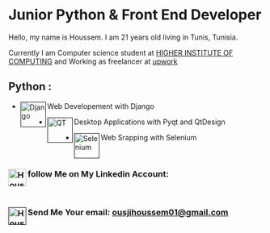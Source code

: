 # Junior Python & Front End Developer

Hello, my name is Houssem. I am 21 years old living in Tunis, Tunisia.

Currently I am Computer science student at [HIGHER INSTITUTE OF COMPUTING](http://www.isi.rnu.tn/) and Working as freelancer at [upwork](https://www.upwork.com/freelancers/~01f1404315d569d5be?viewMode=1)


## Python :
  * [<img align="left" alt="Django" width="50px" src="https://eduscol.education.fr/bac-a-sable/contributeurs/django-logo-negative.png/@@images/image.png" />]()Web Developement with Django 
  
  
  * [<img align="left" alt="QT" width="50px" src="https://user-images.githubusercontent.com/86334640/127401070-bb8f6c64-9e89-4dc0-bea8-070edd921c67.png" />]()Desktop Applications with Pyqt and QtDesign
  
  
  * [<img align="left" alt="Selenium" width="50px" src="https://user-images.githubusercontent.com/86334640/127400876-3cb2990c-e2bb-4a1c-942c-15f3f59a0026.png" />]()Web Srapping with Selenium

<br />


<!--
- 🔭 I’m currently a computer science student and Freelancer
- 🌱 I’m currently learning python and frontend Developement
- 👯 I’m looking to contribute more and more
- ⚡ Fun fact: My friends tell me that i'm the lonely one but actually im not alone with my laptop
-->
### follow Me on My Linkedin Account: [<img align="left" alt="Houssem Ousji | LinkedIn" width="35px" src="https://image.flaticon.com/icons/png/512/174/174857.png" />](https://www.linkedin.com/in/ousji-houssem-601532206/)
<br />

### Send Me Your email: [<img align="left" alt="Houssem Ousji | Gmail" width="35px" src="https://image.flaticon.com/icons/png/512/888/888853.png" />]()ousjihoussem01@gmail.com



<br />
